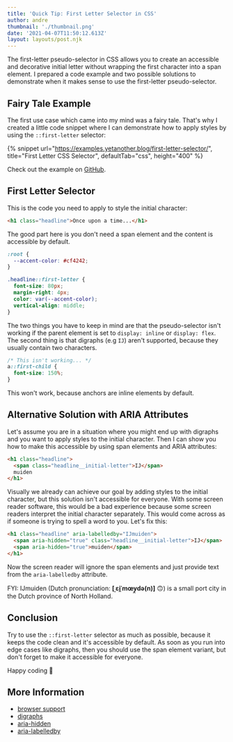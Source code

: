 ```yaml
---
title: 'Quick Tip: First Letter Selector in CSS'
author: andre
thumbnail: './thumbnail.png'
date: '2021-04-07T11:50:12.613Z'
layout: layouts/post.njk
---
```


The first-letter pseudo-selector in CSS allows you to create an accessible and
decorative initial letter without wrapping the first character into a span
element. I prepared a code example and two possible solutions to demonstrate
when it makes sense to use the first-letter pseudo-selector.

## Fairy Tale Example

The first use case which came into my mind was a fairy tale. That's why I
created a little code snippet where I can demonstrate how to apply styles by
using the `::first-letter` selector:

{% snippet url="https://examples.yetanother.blog/first-letter-selector/", title="First Letter CSS Selector", defaultTab="css", height="400" %}

Check out the example on
[GitHub](https://github.com/yetanother-blog/examples/tree/main/first-letter-selector).

## First Letter Selector

This is the code you need to apply to style the initial character:

```html
<h1 class="headline">Once upon a time...</h1>
```

The good part here is you don't need a span element and the content is
accessible by default.

```css
:root {
  --accent-color: #cf4242;
}

.headline::first-letter {
  font-size: 80px;
  margin-right: 4px;
  color: var(--accent-color);
  vertical-align: middle;
}
```

The two things you have to keep in mind are that the pseudo-selector isn't
working if the parent element is set to `display: inline` or `display: flex`.
The second thing is that digraphs (e.g `IJ`) aren't supported, because they
usually contain two characters.

```css
/* This isn't working... */
a::first-child {
  font-size: 150%;
}
```

This won't work, because anchors are inline elements by default.

## Alternative Solution with ARIA Attributes

Let's assume you are in a situation where you might end up with digraphs and you
want to apply styles to the initial character. Then I can show you how to make
this accessible by using span elements and ARIA attributes:

```html
<h1 class="headline">
  <span class="headline__initial-letter">IJ</span>
  muiden
</h1>
```

Visually we already can achieve our goal by adding styles to the initial
character, but this solution isn't accessible for everyone. With some screen
reader software, this would be a bad experience because some screen readers
interpret the initial character separately. This would come across as if someone
is trying to spell a word to you. Let's fix this:

```html
<h1 class="headline" aria-labelledby="IJmuiden">
  <span aria-hidden="true" class="headline__initial-letter">IJ</span>
  <span aria-hidden="true">muiden</span>
</h1>
```

Now the screen reader will ignore the span elements and just provide text from
the `aria-labelledby` attribute.

FYI: IJmuiden (Dutch pronunciation: **[ˌɛi̯ˈmœy̯də(n)]** 🙃) is a small port city
in the Dutch province of North Holland.

## Conclusion

Try to use the `::first-letter` selector as much as possible, because it keeps
the code clean and it's accessible by default. As soon as you run into edge
cases like digraphs, then you should use the span element variant, but don't
forget to make it accessible for everyone.

Happy coding 👾

## More Information

- [browser support](https://caniuse.com/css-first-letter)
- [digraphs](<https://en.wikipedia.org/wiki/Digraph_(orthography)>)
- [aria-hidden](https://www.w3.org/TR/wai-aria-1.1/#aria-hidden)
- [aria-labelledby](https://www.w3.org/TR/wai-aria-1.1/#aria-labelledby)
